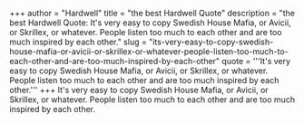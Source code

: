 +++
author = "Hardwell"
title = "the best Hardwell Quote"
description = "the best Hardwell Quote: It's very easy to copy Swedish House Mafia, or Avicii, or Skrillex, or whatever. People listen too much to each other and are too much inspired by each other."
slug = "its-very-easy-to-copy-swedish-house-mafia-or-avicii-or-skrillex-or-whatever-people-listen-too-much-to-each-other-and-are-too-much-inspired-by-each-other"
quote = '''It's very easy to copy Swedish House Mafia, or Avicii, or Skrillex, or whatever. People listen too much to each other and are too much inspired by each other.'''
+++
It's very easy to copy Swedish House Mafia, or Avicii, or Skrillex, or whatever. People listen too much to each other and are too much inspired by each other.

